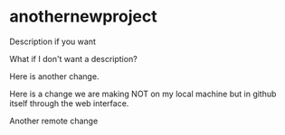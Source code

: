 # anothernewproject
Description if you want

What if I don't want a description?

Here is another change.

Here is a change we are making NOT on my local machine but in github itself through the web interface.

Another remote change

